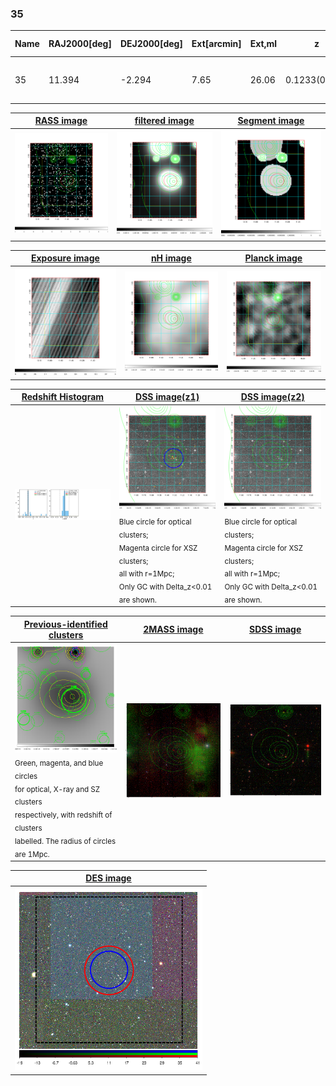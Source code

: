 <div STYLE="page-break-after: always;"></div>

### 35

|Name|RAJ2000[deg]|DEJ2000[deg] |Ext[arcmin]| Ext,ml | z | z_src| C|GC(XSZ,Delta_z<0.01)| GC(OPT,Delta_z<0.01)|GC| R_sig[arcmin] | R500[arcmin] | R500[Mpc]| CRsig[c/s] | CR500[c/s] |L500[1E44 erg/s]|F500[1E-12 erg/s/cm^2]| M500[1E14 Msun]|Tx[keV]|Cnt_sig|Beta|Rc[arcmin]|Comment|Alias|
|---|---|---|---|---|---|------|---|--------|---------|----------|---|---|---|---|---|---|---|---|---|---|---|---|---|---|
|35| 11.394| -2.294| 7.65| 26.06| 0.1233(0.005)| z1,| G| -| -| A, C, N, W| 24.206| 5.762| 0.766| 0.072(0.064)| 0.064(0.057)| 0.472(0.338)| 1.189(0.851)| 1.44(0.52)| 2.78(0.63)| 53.8| 0.898(-0.124+0.075)| 7.736(-1.607+1.438)| -| t383|

|[RASS image](../image/35/35_img.pdf)|[filtered image](../image/35/35_fil.pdf)|[Segment image](../image/35/35_seg.pdf)|
|-------------------|--------------------|-------------------|
| <img src="../image/35/35_img.png" width="300">  | <img src="../image/35/35_fil.png" width="300">   | <img src="../image/35/35_seg.png" width="300">  |

|[Exposure image](../image/35/35_mex.pdf)| [nH image](../image/35/35_nh.pdf)| [Planck image](../image/35/35_p.pdf)|
|-------------------|--------------------|-------------------|
|<img src="../image/35/35_mex.png" width="300">   | <img src="../image/35/35_nh.png" width="300">    | <img src="../image/35/35_p.png" width="300"> |

|[Redshift Histogram](../image/35/35_zg.pdf) | [DSS image(z1)](../image/35/35_dss_z1.pdf)      |  [DSS image(z2)](../image/35/35_dss_z2.pdf)    |
|-------------------|--------------------|-------------------|
|<img src="../image/35/35_zg.png" width="300"> |<img src="../image/35/35_dss_z1.png" width="300"> <sub><br>Blue circle for optical clusters; <br>Magenta circle for XSZ clusters; <br>all with r=1Mpc; <br>Only GC with Delta_z<0.01 are shown. </sub>| <img src="../image/35/35_dss_z2.png" width="300"><sub><br>Blue circle for optical clusters; <br>Magenta circle for XSZ clusters; <br>all with r=1Mpc; <br>Only GC with Delta_z<0.01 are shown. </sub> |

|[Previous-identified clusters](../image/35/35_gc.pdf) | [2MASS image](../image/35/35_2mass.pdf)      |[SDSS image](../image/35/35_sdss.pdf)   |
|-------------------|-------------------|-------------------|
|<img src=../image/35/35_gc.png width="300"> <br><sub>Green, magenta, and blue circles <br>for optical, X-ray and SZ clusters <br>respectively, with redshift of clusters <br>labelled. The radius of circles <br>are 1Mpc.</sub>|<img src="../image/35/35_2mass.png" width="300">  | <img src="../image/35/35_sdss.png" width="300">  |

|[DES image](../image/35/35_des.pdf)   |
|-------------------|
| <img src="../image/35/35_des.png" width="300">  |
